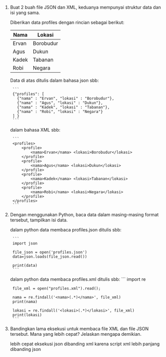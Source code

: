 1. Buat 2 buah file JSON dan XML, keduanya mempunyai struktur data dan isi yang sama.

    Diberikan data profiles dengan rincian sebagai berikut:

    Nama | Lokasi
    -----| -------------
    Ervan | Borobudur
    Agus | Dukun
    Kadek | Tabanan
    Robi | Negara

    Data di atas ditulis dalam bahasa json sbb:

        ```
        {"profiles": [
          {"nama" : "Ervan", "lokasi" : "Borobudur"},
          {"nama" : "Agus", "lokasi" : "Dukun"},
          {"nama" : "Kadek", "lokasi" : "Tabanan"},
          {"nama" : "Robi", "lokasi" : "Negara"}
        ] }
        ```

    dalam bahasa XML sbb:

        ```
        <profiles>
            <profile>
                <nama>Ervan</nama> <lokasi>Borobudur</lokasi>
            </profile>
            <profile>
                <nama>Agus</nama> <lokasi>Dukun</lokasi>
            </profile>
            <profile>
                <nama>Kadek</nama> <lokasi>Tabanan</lokasi>
            </profile>
            <profile>
                <nama>Robi</nama> <lokasi>Negara</lokasi>
            </profile>
        </profiles>
        ```

2. Dengan menggunakan Python, baca data dalam masing-masing format tersebut, tampilkan isi data.

    dalam python data membaca profiles.json ditulis sbb:

        ```
        import json

        file_json = open('profiles.json')
        data=json.loads(file_json.read())

        print(data)
        ```
 
    dalam python data membaca profiles.xml ditulis sbb:
        ```
        import re

        file_xml = open("profiles.xml").read();

        nama = re.findall('<nama>(.*)</nama>', file_xml)
        print(nama)

        lokasi = re.findall('<lokasi>(.*)</lokasi>', file_xml)
        print(lokasi)
        ```

3. Bandingkan lama eksekusi untuk membaca file XML dan file JSON tersebut. Mana yang lebih cepat? Jelaskan mengapa demikian.

    lebih cepat eksekusi json dibanding xml karena script xml lebih panjang dibanding json
